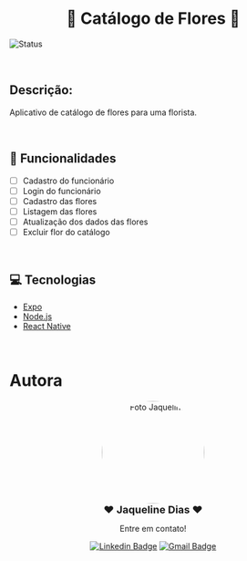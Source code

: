 <h1 align="center">🌸 Catálogo de Flores 🌸</h1>
<img src="https://img.shields.io/badge/STATUS-EM%20DESENVOLVIMENTO-ff69b4" alt="Status">

<br><h2 id="descrição-do-projeto">Descrição:</h2>

<p> Aplicativo de catálogo de flores para uma florista.</p>

<br><h2>🔨 Funcionalidades</h2>

- [ ] Cadastro do funcionário
- [ ] Login do funcionário
- [ ] Cadastro das flores
- [ ] Listagem das flores
- [ ] Atualização dos dados das flores
- [ ] Excluir flor do catálogo

<br><h2>💻 Tecnologias</h2>

- [Expo](https://expo.io/)
- [Node.js](https://nodejs.org/en/)
- [React Native](https://reactnative.dev/)

<br><h1>Autora</h1>

<div align="center">
<img style="border-radius: 50%; width:180px;" src="https://avatars.githubusercontent.com/u/82879626?v=4"alt="Foto Jaqueline"/>
<br>
<b style='font-size: 18px'>❤️ Jaqueline Dias ❤️</b>
<p>Entre em contato!</p>

[![Linkedin Badge](https://img.shields.io/badge/-LinkedIn-blue?style=flat-square&logo=Linkedin&logoColor=white&link=https://www.linkedin.com/in/tgmarinho/)](https://www.linkedin.com/in/jaqueline-dias-oliveira-0b68a4228/) 
[![Gmail Badge](https://img.shields.io/badge/-Gmail-c14438?style=flat-square&logo=Gmail&logoColor=white&link=mailto:jaquelinediasoliveira5@gmail.com)](mailto:jaquelinediasoliveira5@gmail.com)
</div>